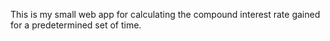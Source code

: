 This is my small web app for calculating the compound interest rate gained for a predetermined set of time.
